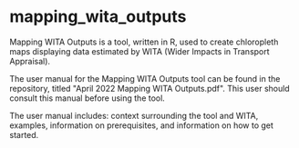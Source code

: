 # mapping_wita_outputs
Mapping WITA Outputs is a tool, written in R, used to create chloropleth maps displaying data estimated by WITA (Wider Impacts in Transport Appraisal).

The user manual for the Mapping WITA Outputs tool can be found in the repository, titled "April 2022 Mapping WITA Outputs.pdf". This user should consult this manual before using the tool. 

The user manual includes: context surrounding the tool and WITA, examples, information on prerequisites, and information on how to get started.
